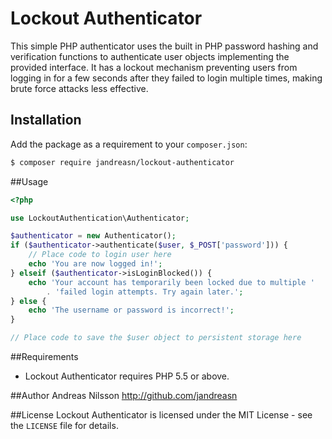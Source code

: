 # Lockout Authenticator
This simple PHP authenticator uses the built in PHP password hashing and verification functions to authenticate
user objects implementing the provided interface. It has a lockout mechanism preventing users from logging in for
a few seconds after they failed to login multiple times, making brute force attacks less effective.

## Installation
Add the package as a requirement to your `composer.json`:
```bash
$ composer require jandreasn/lockout-authenticator
```

##Usage
```php
<?php

use LockoutAuthentication\Authenticator;

$authenticator = new Authenticator();
if ($authenticator->authenticate($user, $_POST['password'])) {
    // Place code to login user here
    echo 'You are now logged in!';
} elseif ($authenticator->isLoginBlocked()) {
    echo 'Your account has temporarily been locked due to multiple '
        . 'failed login attempts. Try again later.';
} else {
    echo 'The username or password is incorrect!';
}

// Place code to save the $user object to persistent storage here
```


##Requirements
- Lockout Authenticator requires PHP 5.5 or above.

##Author
Andreas Nilsson <http://github.com/jandreasn>

##License
Lockout Authenticator is licensed under the MIT License - see the `LICENSE` file for details.
